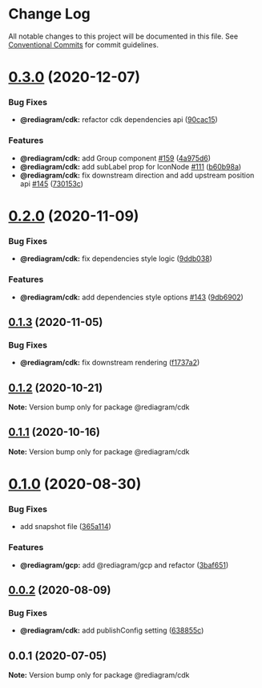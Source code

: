 # Change Log

All notable changes to this project will be documented in this file.
See [Conventional Commits](https://conventionalcommits.org) for commit guidelines.

# [0.3.0](https://github.com/kamiazya/rediagram/compare/@rediagram/cdk@0.2.0...@rediagram/cdk@0.3.0) (2020-12-07)


### Bug Fixes

* **@rediagram/cdk:** refactor cdk dependencies api ([90cac15](https://github.com/kamiazya/rediagram/commit/90cac150b0d664ea76bef67e765fcf769364b290))


### Features

* **@rediagram/cdk:** add Group component [#159](https://github.com/kamiazya/rediagram/issues/159) ([4a975d6](https://github.com/kamiazya/rediagram/commit/4a975d60a8298c54e6d39e80e0c74171c07099e3))
* **@rediagram/cdk:** add subLabel prop for IconNode [#111](https://github.com/kamiazya/rediagram/issues/111) ([b60b98a](https://github.com/kamiazya/rediagram/commit/b60b98a2b1a8f404d7fa73da58b29d0d9bf649e1))
* **@rediagram/cdk:** fix downstream direction and add upstream position api [#145](https://github.com/kamiazya/rediagram/issues/145) ([730153c](https://github.com/kamiazya/rediagram/commit/730153c46bf589a9c59d9598e88cf5a39c79c87c))





# [0.2.0](https://github.com/kamiazya/rediagram/compare/@rediagram/cdk@0.1.3...@rediagram/cdk@0.2.0) (2020-11-09)


### Bug Fixes

* **@rediagram/cdk:** fix dependencies style logic ([9ddb038](https://github.com/kamiazya/rediagram/commit/9ddb038dde1618f6ee545b439b2a126cc6f6d3fb))


### Features

* **@rediagram/cdk:** add dependencies style options [#143](https://github.com/kamiazya/rediagram/issues/143) ([9db6902](https://github.com/kamiazya/rediagram/commit/9db69027cd10c2b8591805609baf3deb18cb992b))





## [0.1.3](https://github.com/kamiazya/rediagram/compare/@rediagram/cdk@0.1.2...@rediagram/cdk@0.1.3) (2020-11-05)


### Bug Fixes

* **@rediagram/cdk:** fix downstream rendering ([f1737a2](https://github.com/kamiazya/rediagram/commit/f1737a21421c69e791717e108ef1c02b98185875))





## [0.1.2](https://github.com/kamiazya/rediagram/compare/@rediagram/cdk@0.1.1...@rediagram/cdk@0.1.2) (2020-10-21)

**Note:** Version bump only for package @rediagram/cdk





## [0.1.1](https://github.com/kamiazya/rediagram/compare/@rediagram/cdk@0.1.0...@rediagram/cdk@0.1.1) (2020-10-16)

**Note:** Version bump only for package @rediagram/cdk





# [0.1.0](https://github.com/kamiazya/rediagram/compare/@rediagram/cdk@0.0.2...@rediagram/cdk@0.1.0) (2020-08-30)


### Bug Fixes

* add snapshot file ([365a114](https://github.com/kamiazya/rediagram/commit/365a1145d960723e6e1bcd4a3f652c17be3575b4))


### Features

* **@rediagram/gcp:** add @rediagram/gcp and refactor ([3baf651](https://github.com/kamiazya/rediagram/commit/3baf6514b6b1fb7156fb44236ed316113e6ea049))





## [0.0.2](https://github.com/kamiazya/rediagram/compare/@rediagram/cdk@0.0.1...@rediagram/cdk@0.0.2) (2020-08-09)


### Bug Fixes

* **@rediagram/cdk:** add publishConfig setting ([638855c](https://github.com/kamiazya/rediagram/commit/638855c6051415cd4d40b2cbdeb255915aed4a95))





## 0.0.1 (2020-07-05)

**Note:** Version bump only for package @rediagram/cdk
